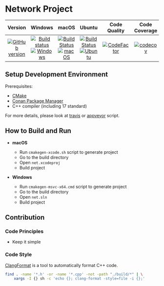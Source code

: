 # Network Project

| Version | Windows | macOS | Ubuntu | Code Quality | Code Coverage |
| :---: | :---: | :---: | :---: | :---: | :---: |
| [![GitHub version](https://badge.fury.io/gh/SMelanko%2Fnet.svg)](https://badge.fury.io/gh/SMelanko%2Fnet) | [![Build status](https://ci.appveyor.com/api/projects/status/hl6u3jinuhpq0w88?svg=true)](https://ci.appveyor.com/project/SMelanko/net)<br />[![Windows](https://github.com/SMelanko/net/workflows/Windows/badge.svg)](https://github.com/SMelanko/net/actions?query=workflow%3AWindows) | [![Build Status](https://travis-ci.com/SMelanko/net.svg?branch=master)](https://travis-ci.com/SMelanko/net)<br />[![macOS](https://github.com/SMelanko/net/workflows/macOS/badge.svg)](https://github.com/SMelanko/net/actions?query=workflow%3AmacOS) | [![Build Status](https://travis-ci.com/SMelanko/net.svg?branch=master)](https://travis-ci.com/SMelanko/net)<br />[![Ubuntu](https://github.com/SMelanko/net/workflows/Ubuntu/badge.svg)](https://github.com/SMelanko/net/actions?query=workflow%3AUbuntu) | [![CodeFactor](https://www.codefactor.io/repository/github/smelanko/net/badge)](https://www.codefactor.io/repository/github/smelanko/net) | [![codecov](https://codecov.io/gh/SMelanko/net/branch/master/graph/badge.svg)](https://codecov.io/gh/SMelanko/net) |

## Setup Development Environment

Prerequisites:

- [CMake](https://cmake.org/)
- [Conan Package Manager](https://conan.io/)
- C++ compiler (including 17 standard)

For more details, please look at [travis](./.travis.yml) or [appveyor](./.appveyor.yml) script.

## How to Build and Run

- **macOS**
    - Run `cmakegen-xcode.sh` script to generate project
    - Go to the build directory
    - Open `net.xcodeproj`
    - Build project

- **Windows**
    - Run `cmakegen-msvc-x64.cmd` script to generate project
    - Go to the build directory
    - Open `net.sln`
    - Build project

## Contribution

### Code Principles

- Keep it simple

### Code Style

[ClangFormat](https://clang.llvm.org/docs/ClangFormat.html) is a tool to automatically format C++ code.

```bash
find . -name '*.h' -or -name '*.cpp' -not -path "./build/*" | \
    xargs -I {} sh -c 'echo {}; clang-format -style=file -i {};'
```
